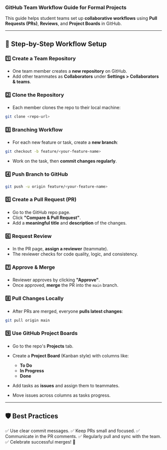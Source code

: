 ### GitHub Team Workflow Guide for Formal Projects

This guide helps student teams set up **collaborative workflows** using **Pull Requests (PRs)**, **Reviews**, and **Project Boards** in GitHub.

---

## 🌟 Step-by-Step Workflow Setup

### 1️⃣ **Create a Team Repository**

* One team member creates a **new repository** on GitHub.
* Add other teammates as **Collaborators** under **Settings > Collaborators & teams**.

### 2️⃣ **Clone the Repository**

* Each member clones the repo to their local machine:

```bash
git clone <repo-url>
```

### 3️⃣ **Branching Workflow**

* For each new feature or task, create a **new branch**:

```bash
git checkout -b feature/<your-feature-name>
```

* Work on the task, then **commit changes regularly**.

### 4️⃣ **Push Branch to GitHub**

```bash
git push -u origin feature/<your-feature-name>
```

### 5️⃣ **Create a Pull Request (PR)**

* Go to the GitHub repo page.
* Click **"Compare & Pull Request"**.
* Add a **meaningful title** and **description** of the changes.

### 6️⃣ **Request Review**

* In the PR page, **assign a reviewer** (teammate).
* The reviewer checks for code quality, logic, and consistency.

### 7️⃣ **Approve & Merge**

* Reviewer approves by clicking **"Approve"**.
* Once approved, **merge** the PR into the `main` branch.

### 8️⃣ **Pull Changes Locally**

* After PRs are merged, everyone **pulls latest changes**:

```bash
git pull origin main
```

### 9️⃣ **Use GitHub Project Boards**

* Go to the repo's **Projects** tab.
* Create a **Project Board** (Kanban style) with columns like:

  * **To Do**
  * **In Progress**
  * **Done**
* Add tasks as **issues** and assign them to teammates.
* Move issues across columns as tasks progress.

---

## 🛡️ Best Practices

✅ Use clear commit messages.
✅ Keep PRs small and focused.
✅ Communicate in the PR comments.
✅ Regularly pull and sync with the team.
✅ Celebrate successful merges! 🎉
